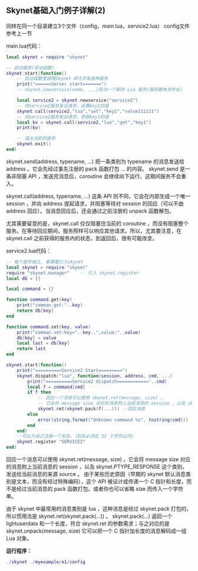 ## Skynet基础入门例子详解(2)

同样在同一个目录建立3个文件（config，main.lua，service2.lua） 
config文件参考上一节

main.lua代码：

```lua
local skynet = require "skynet"

-- 启动服务(启动函数)
skynet.start(function()
    -- 启动函数里调用Skynet API开发各种服务
    print("======Server start=======")
    -- skynet.newservice(name, ...)启动一个新的 Lua 服务(服务脚本文件名)

    local service2 = skynet.newservice("service2")
    -- 向service2服务发出请求，设置key1的值
    skynet.call(service2,"lua","set","key1","value111111")  
    -- 向service2服务发出请求，获取key1的值
    local kv = skynet.call(service2,"lua","get","key1")
    print(kv)

    -- 退出当前的服务
    skynet.exit()
end)
```

skynet.send(address, typename, …) 把一条类别为 typename 的消息发送给 address 。它会先经过事先注册的 pack 函数打包 … 的内容。 
skynet.send 是一条非阻塞 API ，发送完消息后，coroutine 会继续向下运行，这期间服务不会重入。

skynet.call(address, typename, …) 这条 API 则不同，它会在内部生成一个唯一 session ，并向 address 提起请求，并阻塞等待对 session 的回应（可以不由 address 回应）。当消息回应后，还会通过之前注册的 unpack 函数解包。

尤其需要留意的是，skynet.call 仅仅阻塞住当前的 coroutine ，而没有阻塞整个服务。在等待回应期间，服务照样可以响应其他请求。所以，尤其要注意，在 skynet.call 之前获得的服务内的状态，到返回后，很有可能改变。

service2.lua代码：

```lua
-- 每个服务独立, 都需要引入skynet
local skynet = require "skynet"
require "skynet.manager"    -- 引入 skynet.register
local db = {}

local command = {}

function command.get(key)
    print("comman.get:"..key)   
    return db[key]
end

function command.set(key, value)
    print("comman.set:key="..key..",value:"..value) 
    db[key] = value
    local last = db[key]
    return last
end

skynet.start(function()
    print("==========Service2 Start=========")
    skynet.dispatch("lua", function(session, address, cmd, ...)
        print("==========Service2 dispatch============"..cmd)
        local f = command[cmd]      
        if f then
            -- 回应一个消息可以使用 skynet.ret(message, size) 。
            -- 它会将 message size 对应的消息附上当前消息的 session ，以及 skynet.PTYPE_RESPONSE 这个类别，发送给当前消息的来源 source 
            skynet.ret(skynet.pack(f(...))) --回应消息
        else
            error(string.format("Unknown command %s", tostring(cmd)))
        end
    end)
    --可以为自己注册一个别名。（别名必须在 32 个字符以内）
    skynet.register "SERVICE2"
end)
```

回应一个消息可以使用 skynet.ret(message, size) 。它会将 message size 对应的消息附上当前消息的 session ，以及 skynet.PTYPE_RESPONSE 这个类别，发送给当前消息的来源 source 。 
由于某些历史原因（早期的 skynet 默认消息类别是文本，而没有经过特殊编码），这个 API 被设计成传递一个 C 指针和长度，而不是经过当前消息的 pack 函数打包。或者你也可以省略 size 而传入一个字符串。

由于 skynet 中最常用的消息类别是 lua ，这种消息是经过 skynet.pack 打包的，所以惯用法是 skynet.ret(skynet.pack(…)) 。 
skynet.pack(…) 返回一个 lightuserdata 和一个长度，符合 skynet.ret 的参数需求；与之对应的是 skynet.unpack(message, size) 它可以把一个 C 指针加长度的消息解码成一组 Lua 对象。

**运行程序：**

```lua
./skynet ./myexample/e1/config
```